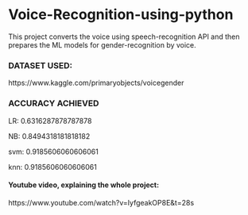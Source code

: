 # Voice-Recognition-using-python
This project converts the voice using speech-recognition API and then prepares the ML models for gender-recognition by voice. 

<h3>DATASET USED:</h3>
https://www.kaggle.com/primaryobjects/voicegender

<h3>ACCURACY ACHIEVED</h3>
 <p> LR:  0.6316287878787878</p>
 <p> NB:  0.8494318181818182</p>
 <p> svm:  0.9185606060606061</p>
 <p> knn:  0.9185606060606061</p>

<h4>Youtube video, explaining the whole project: </h4> https://www.youtube.com/watch?v=IyfgeakOP8E&t=28s 
